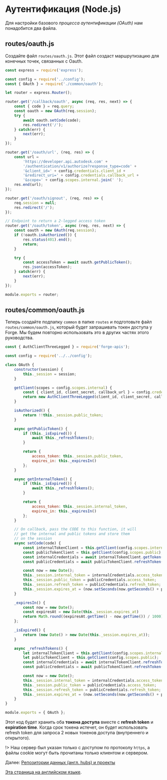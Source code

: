 # Аутентификация (Node.js)

Для настройки базового *процесса аутентификации (OAuth)* нам понадобится два файла.

## routes/oauth.js

Создайте файл `routes/oauth.js`. Этот файл создаст маршрутизацию для конечных точек, связанных с Oauth.

```javascript
const express = require('express');

const config = require('../config');
const { OAuth } = require('./common/oauth');

let router = express.Router();

router.get('/callback/oauth', async (req, res, next) => {
    const { code } = req.query;
    const oauth = new OAuth(req.session);
    try {
        await oauth.setCode(code);
        res.redirect('/');
    } catch(err) {
        next(err);
    }
});

router.get('/oauth/url', (req, res) => {
    const url =
        'https://developer.api.autodesk.com' +
        '/authentication/v1/authorize?response_type=code' +
        '&client_id=' + config.credentials.client_id +
        '&redirect_uri=' + config.credentials.callback_url +
        '&scope=' + config.scopes.internal.join(' ');
    res.end(url);
});

router.get('/oauth/signout', (req, res) => {
    req.session = null;
    res.redirect('/');
});

// Endpoint to return a 2-legged access token
router.get('/oauth/token', async (req, res, next) => {
    const oauth = new OAuth(req.session);
    if (!oauth.isAuthorized()) {
        res.status(401).end();
        return;
    }

    try {
        const accessToken = await oauth.getPublicToken();
        res.json(accessToken);
    } catch(err) {
        next(err);
    }
});

module.exports = router;
```

## routes/common/oauth.js

Теперь создайте подпапку `common` в папке `routes` и подготовьте файл `routes/common/oauth.js`, который будет запрашивать токен доступа у Forge. Мы будем повторно использовать это в других частях этого руководства.

```javascript
const { AuthClientThreeLegged } = require('forge-apis');

const config = require('../../config');

class OAuth {
    constructor(session) {
        this._session = session;
    }

    getClient(scopes = config.scopes.internal) {
        const { client_id, client_secret, callback_url } = config.credentials;
        return new AuthClientThreeLegged(client_id, client_secret, callback_url, scopes);
    }

    isAuthorized() {
        return !!this._session.public_token;
    }

    async getPublicToken() {
        if (this._isExpired()) {
            await this._refreshTokens();
        }

        return {
            access_token: this._session.public_token,
            expires_in: this._expiresIn()
        };
    }

    async getInternalToken() {
        if (this._isExpired()) {
            await this._refreshTokens();
        }

        return {
            access_token: this._session.internal_token,
            expires_in: this._expiresIn()
        };
    }

    // On callback, pass the CODE to this function, it will
    // get the internal and public tokens and store them 
    // on the session
    async setCode(code) {
        const internalTokenClient = this.getClient(config.scopes.internal);
        const publicTokenClient = this.getClient(config.scopes.public);
        const internalCredentials = await internalTokenClient.getToken(code);
        const publicCredentials = await publicTokenClient.refreshToken(internalCredentials);

        const now = new Date();
        this._session.internal_token = internalCredentials.access_token;
        this._session.public_token = publicCredentials.access_token;
        this._session.refresh_token = publicCredentials.refresh_token;
        this._session.expires_at = (now.setSeconds(now.getSeconds() + publicCredentials.expires_in));
    }

    _expiresIn() {
        const now = new Date();
        const expiresAt = new Date(this._session.expires_at)
        return Math.round((expiresAt.getTime() - now.getTime()) / 1000);
    };

    _isExpired() {
        return (new Date() > new Date(this._session.expires_at));
    }

    async _refreshTokens() {
        let internalTokenClient = this.getClient(config.scopes.internal);
        let publicTokenClient = this.getClient(config.scopes.public);
        const internalCredentials = await internalTokenClient.refreshToken({ refresh_token: this._session.refresh_token });
        const publicCredentials = await publicTokenClient.refreshToken(internalCredentials);

        const now = new Date();
        this._session.internal_token = internalCredentials.access_token;
        this._session.public_token = publicCredentials.access_token;
        this._session.refresh_token = publicCredentials.refresh_token;
        this._session.expires_at = (now.setSeconds(now.getSeconds() + publicCredentials.expires_in));
    }
}

module.exports = { OAuth };
```

Этот код будет хранить оба **токена доступа** вместе с **refresh token** и **expiration time**. Когда срок токена истечет, он будет использовать refresh token для запроса 2 новых токенов доступа (внутреннего и открытого).

!> Наш сервер был указан только с доступом по протоколу `https`, а файлы cookie могут быть прочитаны только клиентом и сервером.

Далее: [Репозитории данных (англ. hubs) и проекты](/datamanagement/hubs/readme)

[Эта страница на английском языке](https://learnforge.autodesk.io/#/oauth/3legged/nodejs).
